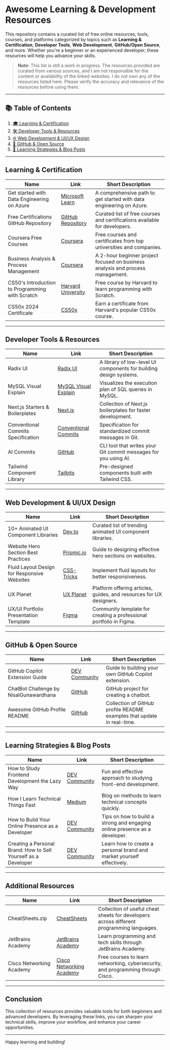 # Awesome Learning & Development Resources

This repository contains a curated list of free online resources, tools, courses, and platforms categorized by topics such as **Learning & Certification**, **Developer Tools**, **Web Development**, **GitHub/Open Source**, and more. Whether you're a beginner or an experienced developer, these resources will help you advance your skills.

> **Note**: This list is still a work in progress. The resources provided are curated from various sources, and I am not responsible for the content or availability of the linked websites. I do not own any of the resources listed here. Please verify the accuracy and relevance of the resources before using them.

---

## 📚 Table of Contents

1. [🎓 Learning & Certification](#learning--certification)
2. [🛠 Developer Tools & Resources](#developer-tools--resources)
3. [🌐 Web Development & UI/UX Design](#web-development--uiux-design)
4. [🐙 GitHub & Open Source](#github--open-source)
5. [🧠 Learning Strategies & Blog Posts](#learning-strategies--blog-posts)

---

## Learning & Certification

| **Name** | **Link** | **Short Description** |
|----------|----------|-----------------------|
| Get started with Data Engineering on Azure | [Microsoft Learn](https://learn.microsoft.com/en-us/training/paths/get-started-data-engineering) | A comprehensive path to get started with data engineering on Azure. |
| Free Certifications GitHub Repository | [GitHub Repository](https://github.com/cloudcommunity/Free-Certifications?tab=readme-ov-file#project-management) | Curated list of free courses and certifications available for developers. |
| Coursera Free Courses | [Coursera](https://www.coursera.org/courses?query=free) | Free courses and certificates from top universities and companies. |
| Business Analysis & Process Management | [Coursera](https://www.coursera.org/projects/business-analysis-process-management) | A 2-hour beginner project focused on business analysis and process management. |
| CS50's Introduction to Programming with Scratch | [Harvard University](https://pll.harvard.edu/course/cs50s-introduction-programming-scratch) | Free course by Harvard to learn programming with Scratch. |
| CS50x 2024 Certificate | [CS50x](https://cs50.harvard.edu/x/2024/certificate) | Earn a certificate from Harvard's popular CS50x course. |

---

## Developer Tools & Resources

| **Name** | **Link** | **Short Description** |
|----------|----------|-----------------------|
| Radix UI | [Radix UI](https://www.radix-ui.com/) | A library of low-level UI components for building design systems. |
| MySQL Visual Explain | [MySQL Visual Explain](https://mysqlexplain.com/) | Visualizes the execution plan of SQL queries in MySQL. |
| Next.js Starters & Boilerplates | [Next.js](https://nextjs.batchtool.com/) | Collection of Next.js boilerplates for faster development. |
| Conventional Commits Specification | [Conventional Commits](https://www.conventionalcommits.org/en/v1.0.0) | Specification for standardized commit messages in Git. |
| AI Commits | [GitHub](https://github.com/Nutlope/aicommits) | CLI tool that writes your Git commit messages for you using AI. |
| Tailwind Component Library | [Tailbits](https://www.tailbits.com/) | Pre-designed components built with Tailwind CSS. |

---

## Web Development & UI/UX Design

| **Name** | **Link** | **Short Description** |
|----------|----------|-----------------------|
| 10+ Animated UI Component Libraries | [Dev.to](https://dev.to/themeselection/10-trending-animated-ui-component-libraries-4joe) | Curated list of trending animated UI component libraries. |
| Website Hero Section Best Practices | [Prismic.io](https://prismic.io/blog/website-hero-section) | Guide to designing effective hero sections on websites. |
| Fluid Layout Design for Responsive Websites | [CSS-Tricks](https://css-tricks.com/fluid-everything-else/?ref=dailydev) | Implement fluid layouts for better responsiveness. |
| UX Planet | [UX Planet](https://uxplanet.org/) | Platform offering articles, guides, and resources for UX designers. |
| UX/UI Portfolio Presentation Template | [Figma](https://www.figma.com/design/YEBlpzLWBAvjBVotKQmDgq/UX%2FUI-Portfolio-Presentation-Template-(Community)?node-id=0-1&p=f&t=WN5LC8VL9Dv4KAl8-0) | Community template for creating a professional portfolio in Figma. |

---

## GitHub & Open Source

| **Name** | **Link** | **Short Description** |
|----------|----------|-----------------------|
| GitHub Copilot Extension Guide | [DEV Community](https://dev.to/nickytonline/creating-your-first-github-copilot-extension-a-step-by-step-guide-28g0?ref=dailydev) | Guide to building your own GitHub Copilot extension. |
| ChatBot Challenge by NisalGunawardhana | [GitHub](https://github.com/nisalgunawardhana/ChatBot-Challenge-By-NisalGunawardhana) | GitHub project for creating a chatbot. |
| Awesome GitHub Profile README | [GitHub](https://github.com/abhisheknaiidu/awesome-github-profile-readme) | Collection of GitHub profile README examples that update in real-time. |

---

## Learning Strategies & Blog Posts

| **Name** | **Link** | **Short Description** |
|----------|----------|-----------------------|
| How to Study Frontend Development the Lazy Way | [DEV Community](https://dev.to/_ndeyefatoudiop/how-to-study-frontend-development-the-lazy-way-7pl?ref=dailydev) | Fun and effective approach to studying front-end development. |
| How I Learn Technical Things Fast | [Medium](https://medium.com/@jordbrown/how-i-learn-technical-things-fast-a5b3f253d915) | Blog on methods to learn technical concepts quickly. |
| How to Build Your Online Presence as a Developer | [DEV Community](https://dev.to/koladev/how-to-build-your-online-presence-as-a-developer-5ig?ref=dailydev) | Tips on how to build a strong and engaging online presence as a developer. |
| Creating a Personal Brand: How to Sell Yourself as a Developer | [DEV Community](https://dev.to/buildwebcrumbs/creating-a-personal-brand-how-to-sell-yourself-as-a-developer-52po?ref=dailydev) | Learn how to create a personal brand and market yourself effectively. |

---

## Additional Resources

| **Name** | **Link** | **Short Description** |
|----------|----------|-----------------------|
| CheatSheets.zip | [CheatSheets](https://cheatsheets.zip/?ref=dailydev) | Collection of useful cheat sheets for developers across different programming languages. |
| JetBrains Academy | [JetBrains Academy](https://www.jetbrains.com/academy) | Learn programming and tech skills through JetBrains Academy. |
| Cisco Networking Academy | [Cisco Networking Academy](https://www.netacad.com/) | Free courses to learn networking, cybersecurity, and programming through Cisco. |

---

## Conclusion

This collection of resources provides valuable tools for both beginners and advanced developers. By leveraging these links, you can sharpen your technical skills, improve your workflow, and enhance your career opportunities.

---

Happy learning and building!
